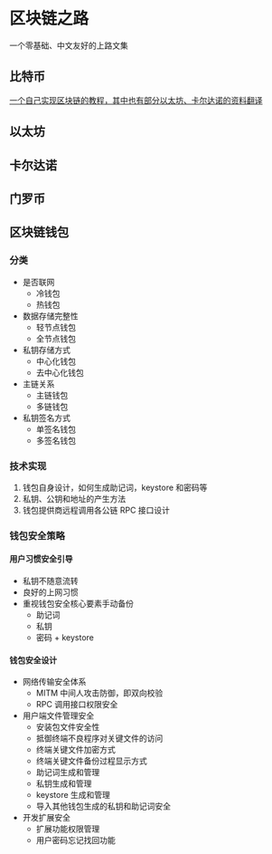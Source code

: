# 区块链之路

一个零基础、中文友好的上路文集

## 比特币

[一个自己实现区块链的教程，其中也有部分以太坊、卡尔达诺的资料翻译](https://github.com/liuchengxu/blockchain-tutorial)

## 以太坊

## 卡尔达诺

## 门罗币

## 区块链钱包

### 分类

- 是否联网
  - 冷钱包
  - 热钱包
- 数据存储完整性
  - 轻节点钱包
  - 全节点钱包
- 私钥存储方式
  - 中心化钱包
  - 去中心化钱包
- 主链关系
  - 主链钱包
  - 多链钱包
- 私钥签名方式
  - 单签名钱包
  - 多签名钱包

### 技术实现

1. 钱包自身设计，如何生成助记词，keystore 和密码等
2. 私钥、公钥和地址的产生方法
3. 钱包提供商远程调用各公链 RPC 接口设计

### 钱包安全策略

#### 用户习惯安全引导

- 私钥不随意流转
- 良好的上网习惯
- 重视钱包安全核心要素手动备份
  - 助记词
  - 私钥
  - 密码 + keystore

#### 钱包安全设计

- 网络传输安全体系
  - MITM 中间人攻击防御，即双向校验
  - RPC 调用接口权限安全
- 用户端文件管理安全
  - 安装包文件安全性
  - 抵御终端不良程序对关键文件的访问
  - 终端关键文件加密方式
  - 终端关键文件备份过程显示方式
  - 助记词生成和管理
  - 私钥生成和管理
  - keystore 生成和管理
  - 导入其他钱包生成的私钥和助记词安全
- 开发扩展安全
  - 扩展功能权限管理
  - 用户密码忘记找回功能
